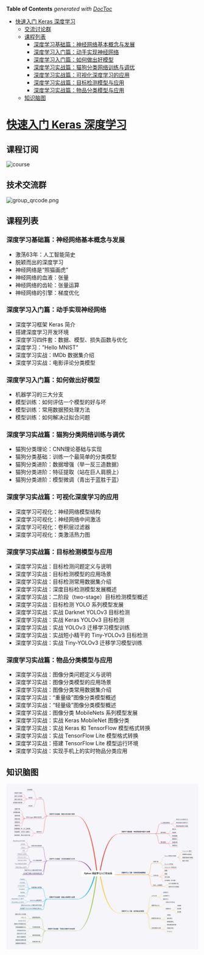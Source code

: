 <!-- START doctoc generated TOC please keep comment here to allow auto update -->
<!-- DON'T EDIT THIS SECTION, INSTEAD RE-RUN doctoc TO UPDATE -->
**Table of Contents**  *generated with [DocToc](https://github.com/thlorenz/doctoc)*

- [快速入门 Keras 深度学习](#%E5%BF%AB%E9%80%9F%E5%85%A5%E9%97%A8-keras-%E6%B7%B1%E5%BA%A6%E5%AD%A6%E4%B9%A0)
  - [交流讨论群](#%E4%BA%A4%E6%B5%81%E8%AE%A8%E8%AE%BA%E7%BE%A4)
  - [课程列表](#%E8%AF%BE%E7%A8%8B%E5%88%97%E8%A1%A8)
    - [深度学习基础篇：神经网络基本概念与发展](#%E6%B7%B1%E5%BA%A6%E5%AD%A6%E4%B9%A0%E5%9F%BA%E7%A1%80%E7%AF%87%E7%A5%9E%E7%BB%8F%E7%BD%91%E7%BB%9C%E5%9F%BA%E6%9C%AC%E6%A6%82%E5%BF%B5%E4%B8%8E%E5%8F%91%E5%B1%95)
    - [深度学习入门篇：动手实现神经网络](#%E6%B7%B1%E5%BA%A6%E5%AD%A6%E4%B9%A0%E5%85%A5%E9%97%A8%E7%AF%87%E5%8A%A8%E6%89%8B%E5%AE%9E%E7%8E%B0%E7%A5%9E%E7%BB%8F%E7%BD%91%E7%BB%9C)
    - [深度学习入门篇：如何做出好模型](#%E6%B7%B1%E5%BA%A6%E5%AD%A6%E4%B9%A0%E5%85%A5%E9%97%A8%E7%AF%87%E5%A6%82%E4%BD%95%E5%81%9A%E5%87%BA%E5%A5%BD%E6%A8%A1%E5%9E%8B)
    - [深度学习实战篇：猫狗分类网络训练与调优](#%E6%B7%B1%E5%BA%A6%E5%AD%A6%E4%B9%A0%E5%AE%9E%E6%88%98%E7%AF%87%E7%8C%AB%E7%8B%97%E5%88%86%E7%B1%BB%E7%BD%91%E7%BB%9C%E8%AE%AD%E7%BB%83%E4%B8%8E%E8%B0%83%E4%BC%98)
    - [深度学习实战篇：可视化深度学习的应用](#%E6%B7%B1%E5%BA%A6%E5%AD%A6%E4%B9%A0%E5%AE%9E%E6%88%98%E7%AF%87%E5%8F%AF%E8%A7%86%E5%8C%96%E6%B7%B1%E5%BA%A6%E5%AD%A6%E4%B9%A0%E7%9A%84%E5%BA%94%E7%94%A8)
    - [深度学习实战篇：目标检测模型与应用](#%E6%B7%B1%E5%BA%A6%E5%AD%A6%E4%B9%A0%E5%AE%9E%E6%88%98%E7%AF%87%E7%9B%AE%E6%A0%87%E6%A3%80%E6%B5%8B%E6%A8%A1%E5%9E%8B%E4%B8%8E%E5%BA%94%E7%94%A8)
    - [深度学习实战篇：物品分类模型与应用](#%E6%B7%B1%E5%BA%A6%E5%AD%A6%E4%B9%A0%E5%AE%9E%E6%88%98%E7%AF%87%E7%89%A9%E5%93%81%E5%88%86%E7%B1%BB%E6%A8%A1%E5%9E%8B%E4%B8%8E%E5%BA%94%E7%94%A8)
  - [知识脑图](#%E7%9F%A5%E8%AF%86%E8%84%91%E5%9B%BE)

<!-- END doctoc generated TOC please keep comment here to allow auto update -->

# [快速入门 Keras 深度学习](https://edu.csdn.net/course/detail/26109)

## 课程订阅

![course](https://pinshiv1.oss-cn-hangzhou.aliyuncs.com/ai/keras-101/course.png)


## 技术交流群

![group_qrcode.png](https://pinshiv1.oss-cn-hangzhou.aliyuncs.com/ai/qr.png)

## 课程列表

### 深度学习基础篇：神经网络基本概念与发展

- 激荡63年：人工智能简史
- 脱颖而出的深度学习
- 神经网络是“照猫画虎”
- 神经网络的血液：张量
- 神经网络的齿轮：张量运算
- 神经网络的引擎：梯度优化

### 深度学习入门篇：动手实现神经网络

- 深度学习框架 Keras 简介
- 搭建深度学习开发环境
- 深度学习四件套：数据、模型、损失函数与优化
- 深度学习：”Hello MNIST”
- 深度学习实战：IMDb 数据集介绍
- 深度学习实战：电影评论分类模型

### 深度学习入门篇：如何做出好模型

- 机器学习的三大分支
- 模型训练：如何评估一个模型的好与坏
- 模型训练：常用数据预处理方法
- 模型训练：如何解决过拟合问题

### 深度学习实战篇：猫狗分类网络训练与调优

- 猫狗分类理论：CNN理论基础与实现
- 猫狗分类基础：训练一个最简单的分类模型
- 猫狗分类进阶：数据增强（举一反三造数据）
- 猫狗分类进阶：特征提取（站在巨人肩膀上）
- 猫狗分类进阶：模型微调（青出于蓝胜于蓝）

### 深度学习实战篇：可视化深度学习的应用

- 深度学习可视化：神经网络模型结构
- 深度学习可视化：神经网络中间激活
- 深度学习可视化：卷积层过滤器
- 深度学习可视化：类激活热力图

### 深度学习实战篇：目标检测模型与应用

- 深度学习实战：目标检测问题定义与说明
- 深度学习实战：目标检测模型的应用场景
- 深度学习实战：目标检测常用数据集介绍
- 深度学习实战：深度目标检测模型发展概述
- 深度学习实战：二阶段（two-stage）目标检测模型概述
- 深度学习实战：目标检测 YOLO 系列模型发展
- 深度学习实战：实战 Darknet YOLOv3 目标检测
- 深度学习实战：实战 Keras YOLOv3 目标检测
- 深度学习实战：实战 YOLOv3 迁移学习模型训练
- 深度学习实战：实战短小精干的 Tiny-YOLOv3 目标检测
- 深度学习实战：实战 Tiny-YOLOv3 迁移学习模型训练

### 深度学习实战篇：物品分类模型与应用

- 深度学习实战：图像分类问题定义与说明
- 深度学习实战：图像分类模型的应用场景
- 深度学习实战：图像分类常用数据集介绍
- 深度学习实战：“重量级”图像分类模型概述
- 深度学习实战：“轻量级”图像分类模型概述
- 深度学习实战：图像分类 MobileNets 系列模型发展
- 深度学习实战：实战 Keras MobileNet 图像分类
- 深度学习实战：实战 Keras 和 TensorFlow 模型格式转换
- 深度学习实战：实战 TensorFlow Lite 模型格式转换
- 深度学习实战：搭建 TensorFlow Lite 模型运行环境
- 深度学习实战：实现手机上的实时物品分类应用

## 知识脑图

![学习路线](learning_graph.png)

